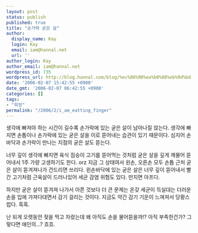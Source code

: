 ```yaml
---
layout: post
status: publish
published: true
title: "손가락 굳은 살"
author:
  display_name: Kay
  login: Kay
  email: iam@hannal.net
  url: ''
author_login: Kay
author_email: iam@hannal.net
wordpress_id: 735
wordpress_url: http://blog.hannal.com/blog/%ec%86%90%ea%b0%80%eb%9d%bd-%ea%b5%b3%ec%9d%80-%ec%82%b4/
date: '2006-02-07 15:42:55 +0900'
date_gmt: '2006-02-07 06:42:55 +0900'
categories: []
tags:
- "희망"
permalink: "/2006/2/i_am_eatting_finger"
---
```

<p>생각에 빠져야 하는 시간이 길수록 손가락에 있는 굳은 살이 남아나질 않는다. 생각에 빠지면 손톱이나 손가락에 있는 굳은 살을 이로 뜯어내는 습관이 있기 때문이다. 심지어 손바닥과 손가락이 만나는 지점의 굳은 살도 뜯는다.</p>
<p>너무 깊이 생각에 빠지면 육식 짐승이 고기를 뜯어먹는 것처럼 굳은 살을 깊게 깨물어 뜯어내서 1주 가량 고생하기도 한다. orz 지금 그 상태여서 왼손, 오른손 모두 손톱 근처 굳은 살이 뜯겨져나가 건드리면 쓰리다. 왼손바닥에 있는 굳은 살은 너무 깊이 뜯어내서 빨간 고기처럼 근육살이 드러나있어 세균 감염 위험도 있다. 만지면 아프다.</p>
<p>하지만 굳은 살이 뜯겨져 나가서 아픈 것보다 더 큰 문제는 온갖 세균이 득실대는 더러운 손을 입에 가져다대면서 감기 걸리는 것이다. 지금도 약간 감기 기운이 느껴져서 당황스럽다. 흑흑.</p>
<p>난 되게 오랫동안 젖을 먹고 자랐는데 왜 아직도 손을 물어뜯을까!? 아직 부족한건가? 그렇다면 애인의...? 흐흐.</p>
